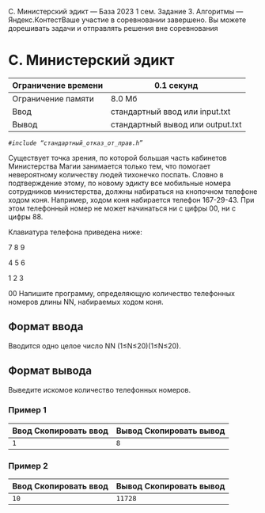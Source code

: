  C. Министерский эдикт — База 2023 1 сем. Задание 3\. Алгоритмы — Яндекс.КонтестВаше участие в соревновании завершено. Вы можете дорешивать задачи и отправлять решения вне соревнования


C. Министерский эдикт
=====================




| Ограничение времени | 0\.1 секунд |
| --- | --- |
| Ограничение памяти | 8\.0 Мб |
| Ввод | стандартный ввод или input.txt |
| Вывод | стандартный вывод или output.txt |






*`#include “стандартный_отказ_от_прав.h”`*


Существует точка зрения, по которой большая часть кабинетов Министерства Магии занимается только тем, что помогает невероятному количеству людей тихонечко поспать.
 Словно в подтверждение этому, по новому эдикту все мобильные номера сотрудников министерства, должны набираться на кнопочном телефоне ходом коня. Например, ходом коня набирается телефон 167\-29\-43\. При этом телефонный номер не может начинаться ни с цифры 00, ни с цифры 88.


Клавиатура телефона приведена ниже:


7 8 9


4 5 6


1 2 3

00
Напишите программу, определяющую количество телефонных номеров длины NN, набираемых ходом коня.




Формат ввода
------------




Вводится одно целое число NN (1≤N≤20)(1≤N≤20).




Формат вывода
-------------




Выведите искомое количество телефонных номеров.






### Пример 1




| Ввод Скопировать ввод | Вывод Скопировать вывод |
| --- | --- |
| ``` 1  ``` | ``` 8  ``` |




### Пример 2




| Ввод Скопировать ввод | Вывод Скопировать вывод |
| --- | --- |
| ``` 10  ``` | ``` 11728  ``` |



